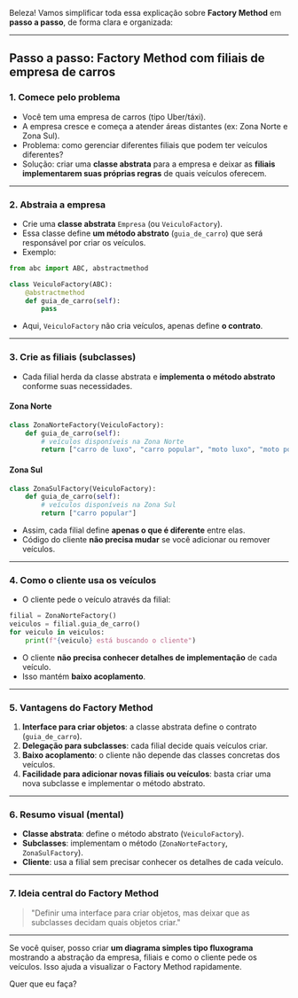 Beleza! Vamos simplificar toda essa explicação sobre **Factory Method** em **passo a passo**, de forma clara e organizada:

---

## **Passo a passo: Factory Method com filiais de empresa de carros**

### **1. Comece pelo problema**

* Você tem uma empresa de carros (tipo Uber/táxi).
* A empresa cresce e começa a atender áreas distantes (ex: Zona Norte e Zona Sul).
* Problema: como gerenciar diferentes filiais que podem ter veículos diferentes?
* Solução: criar uma **classe abstrata** para a empresa e deixar as **filiais implementarem suas próprias regras** de quais veículos oferecem.

---

### **2. Abstraia a empresa**

* Crie uma **classe abstrata** `Empresa` (ou `VeiculoFactory`).
* Essa classe define **um método abstrato** (`guia_de_carro`) que será responsável por criar os veículos.
* Exemplo:

```python
from abc import ABC, abstractmethod

class VeiculoFactory(ABC):
    @abstractmethod
    def guia_de_carro(self):
        pass
```

* Aqui, `VeiculoFactory` não cria veículos, apenas define **o contrato**.

---

### **3. Crie as filiais (subclasses)**

* Cada filial herda da classe abstrata e **implementa o método abstrato** conforme suas necessidades.

#### **Zona Norte**

```python
class ZonaNorteFactory(VeiculoFactory):
    def guia_de_carro(self):
        # veículos disponíveis na Zona Norte
        return ["carro de luxo", "carro popular", "moto luxo", "moto popular"]
```

#### **Zona Sul**

```python
class ZonaSulFactory(VeiculoFactory):
    def guia_de_carro(self):
        # veículos disponíveis na Zona Sul
        return ["carro popular"]
```

* Assim, cada filial define **apenas o que é diferente** entre elas.
* Código do cliente **não precisa mudar** se você adicionar ou remover veículos.

---

### **4. Como o cliente usa os veículos**

* O cliente pede o veículo através da filial:

```python
filial = ZonaNorteFactory()
veiculos = filial.guia_de_carro()
for veiculo in veiculos:
    print(f"{veiculo} está buscando o cliente")
```

* O cliente **não precisa conhecer detalhes de implementação** de cada veículo.
* Isso mantém **baixo acoplamento**.

---

### **5. Vantagens do Factory Method**

1. **Interface para criar objetos**: a classe abstrata define o contrato (`guia_de_carro`).
2. **Delegação para subclasses**: cada filial decide quais veículos criar.
3. **Baixo acoplamento**: o cliente não depende das classes concretas dos veículos.
4. **Facilidade para adicionar novas filiais ou veículos**: basta criar uma nova subclasse e implementar o método abstrato.

---

### **6. Resumo visual (mental)**

* **Classe abstrata**: define o método abstrato (`VeiculoFactory`).
* **Subclasses**: implementam o método (`ZonaNorteFactory`, `ZonaSulFactory`).
* **Cliente**: usa a filial sem precisar conhecer os detalhes de cada veículo.

---

### **7. Ideia central do Factory Method**

> "Definir uma interface para criar objetos, mas deixar que as subclasses decidam quais objetos criar."

---

Se você quiser, posso criar **um diagrama simples tipo fluxograma** mostrando a abstração da empresa, filiais e como o cliente pede os veículos. Isso ajuda a visualizar o Factory Method rapidamente.

Quer que eu faça?
